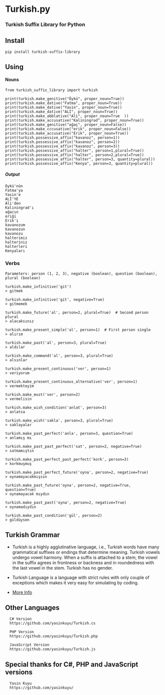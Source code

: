 Turkish.py
==========

### Turkish Suffix Library for Python

## Install 
    pip install turkish-suffix-library

## Using

#### Nouns
    from turkish_suffix_library import turkish

    print(turkish.make_genitive("Öykü", proper_noun=True))
    print(turkish.make_dative("Fatma", proper_noun=True))
    print(turkish.make_dative("Yasin", proper_noun=True))
    print(turkish.make_dative("ALİ", proper_noun=True))
    print(turkish.make_abblative("Ali", proper_noun=True  ))
    print(turkish.make_accusative("Kaliningrad", proper_noun=True))
    print(turkish.make_genitive("ağaç", proper_noun=False))
    print(turkish.make_cccusative("erik", proper_noun=False))
    print(turkish.make_accusative("Erik", proper_noun=True))
    print(turkish.possessive_affix("kavanoz", person=1))
    print(turkish.possessive_affix("kavanoz", person=2))
    print(turkish.possessive_affix("kavanoz", person=3))
    print(turkish.possessive_affix("halter", person=1,plural=True))
    print(turkish.possessive_affix("halter", person=2,plural=True))
    print(turkish.possessive_affix("halter", person=3, quantity=plural))
    print(turkish.possessive_affix("Kenya", person=3, quantity=plural))
        
##### Output
    
    Öykü'nün 
    Fatma'ya 
    Yasin'e 
    ALİ'YE 
    Ali'den 
    Kaliningrad'ı
    ağacın
    eriği
    Erik'i
    kavanozum
    kavanozun
    kavanozu
    halterimiz
    halteriniz
    halterleri
    Kenyaları 

### Verbs
    Parameters: person (1, 2, 3), negative (boolean), question (boolean), plural (boolean)

    turkish.make_infinitive('git')
    > gitmek 
    
    turkish.make_infinitive('git', negative=True)
    > gitmemek

    turkish.make_future('al', person=2, plural=True)  # Second person plural
    > alacaksınız

    turkish.make_present_simple('al', person=1)  # First person single
    > alırım
    
    turkish.make_past('al', person=3, plural=True)
    > aldılar
    
    turkish.make_command('al', person=3, plural=True)
    > alsınlar
    
    turkish.make_present_continuous('ver', person=1)
    > veriyorum
    
    turkish.make_present_continuous_alternative('ver', person=1)
    > vermekteyim
    
    turkish.make_must('ver', person=2)
    > vermelisin
    
    turkish.make_wish_condition('anlat', person=3)
    > anlatsa
    
    turkish.make_wish('sakla', person=3, plural=True)
    > saklayalar
    
    turkish.make_past_perfect('anla', person=3, question=True)
    > anlamış mı
    
    turkish.make_past_past_perfect('sat', person=2, negative=True)
    > satmamıştın
    
    turkish.make_past_perfect_past_perfect('kork', person=3)
    > korkmuşmuş
    
    turkish.make_past_perfect_future('oyna', person=2, negative=True)
    > oynamayacakmışsın
    
    turkish.make_past_future('oyna', person=2, negative=True, question=True)
    > oynamayacak mıydın
    
    turkish.make_past_past('oyna', person=2, negative=True)
    > oynamadıydın
    
    turkish.make_past_condition('gül', person=2)
    > güldüysen

## Turkish Grammar
 * Turkish is a highly agglutinative language, i.e., Turkish words have many grammatical suffixes or endings that determine meaning. Turkish vowels undergo vowel harmony. When a suffix is attached to a stem, the vowel in the suffix agrees in frontness or backness and in roundedness with the last vowel in the stem. Turkish has no gender.

 * Turkish Language is a language with strict rules with only couple of exceptions which makes it very easy for simulating by coding.

 * [More Info](http://en.wikipedia.org/wiki/Turkish_grammar)

## Other Languages 
      C# Version
      https://github.com/yasinkuyu/Turkish.cs
      
      PHP Version
      https://github.com/yasinkuyu/Turkish.php
      
      JavaScript Version
      https://github.com/yasinkuyu/Turkish.js


## Special thanks for C#, PHP and JavaScript versions
      Yasin Kuyu
      https://github.com/yasinkuyu/